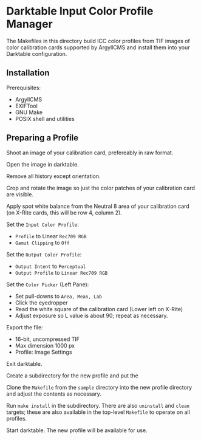 # Darktable Input Color Profile Manager

The Makefiles in this directory build ICC color profiles from TIF
images of color calibration cards supported by ArgyllCMS and install
them into your Darktable configuration.


## Installation

Prerequisites:
 * ArgyllCMS
 * EXIFTool
 * GNU Make
 * POSIX shell and utilities


## Preparing a Profile

Shoot an image of your calibration card, prefereably in raw format.

Open the image in darktable.

Remove all history except orientation.

Crop and rotate the image so just the color patches of your
calibration card are visible.

Apply spot white balance from the Neutral 8 area of your calibration
card (on X-Rite cards, this will be row 4, column 2).

Set the `Input Color Profile`:
  * `Profile` to Linear `Rec709 RGB`
  * `Gamut Clipping` to `Off`

Set the `Output Color Profile`:
  * `Output Intent` to `Perceptual`
  * `Output Profile` to `Linear Rec709 RGB`

Set the `Color Picker` (Left Pane):
  * Set pull-downs to `Area, Mean, Lab`
  * Click the eyedropper
  * Read the white square of the calibration card (Lower left on X-Rite)
  * Adjust exposure so L value is about 90; repeat as necessary.
  
Export the file:
  * 16-bit, uncompressed TIF
  * Max dimension 1000 px
  *  Profile: Image Settings

Exit darktable.

Create a subdirectory for the new profile and put the

Clone the `Makefile` from the `sample` directory into the new profile
directory and adjust the contents as necessary.

Run `make install` in the subdirectory.  There are also `uninstall`
and `clean` targets; these are also available in the top-level
`Makefile` to operate on all profiles.

Start darktable.  The new profile will be available for use.
